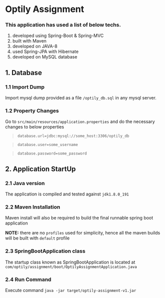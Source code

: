# Optily Assignment

### This application has used a list of below techs.
1. developed using Spring-Boot & Spring-MVC
2. built with Maven
3. developed on JAVA-8
4. used Spring-JPA with Hibernate
5. developed on MySQL database

## 1. Database
### 1.1 Import Dump
Import mysql dump provided as a file `/optily_db.sql` in any mysql server.

### 1.2 Property Changes
Go to `src/main/resources/application.properties` and do the necessary changes to below properties

>`database.url=jdbc:mysql://some_host:3306/optily_db`

>`database.user=some_username`

>`database.password=some_password`

## 2. Application StartUp
### 2.1 Java version
The application is compiled and tested against `jdk1.8.0_191`

### 2.2 Maven Installation
Maven install will also be required to build the final runnable spring boot application

**NOTE:** there are no `profiles` used for simplicity, hence all the maven builds will be built with `default` profile

### 2.3 SpringBootApplication class
The startup class known as SpringBootApplication is located at `com/optily/assignment/boot/OptilyAssignmentApplication.java`

### 2.4 Run Command
Execute command `java -jar target/optily-assignment-v1.jar`
